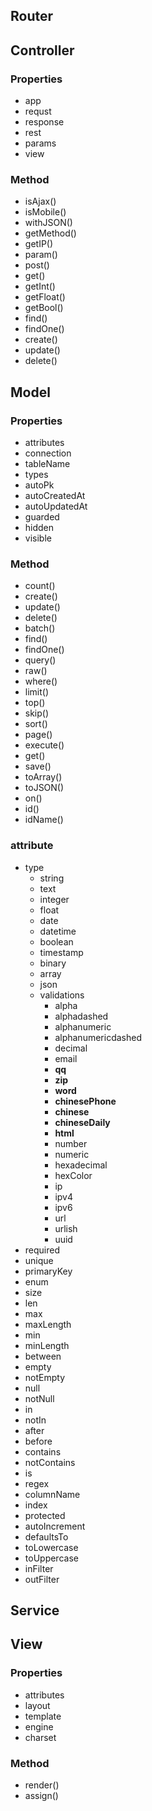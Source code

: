 ## Router

## Controller

### Properties

- app
- requst
- response
- rest
- params
- view

### Method

- isAjax()
- isMobile()
- withJSON()
- getMethod()
- getIP()
- param()
- post()
- get()
- getInt()
- getFloat()
- getBool()
- find()
- findOne()
- create()
- update()
- delete()

## Model

### Properties

- attributes
- connection
- tableName
- types
- autoPk
- autoCreatedAt
- autoUpdatedAt
- guarded
- hidden
- visible

### Method

- count()
- create()
- update()
- delete()
- batch()
- find()
- findOne()
- query()
- raw()
- where()
- limit()
- top()
- skip()
- sort()
- page()
- execute()
- get()
- save()
- toArray()
- toJSON()
- on()
- id()
- idName()

### attribute

- type
  - string
  - text
  - integer
  - float
  - date
  - datetime
  - boolean
  - timestamp
  - binary
  - array
  - json
  - validations
    - alpha
    - alphadashed
    - alphanumeric
    - alphanumericdashed
    - decimal
    - email
    - **qq**
    - **zip**
    - **word**
    - **chinesePhone**
    - **chinese**
    - **chineseDaily**
    - **html**
    - number
    - numeric
    - hexadecimal
    - hexColor
    - ip
    - ipv4
    - ipv6
    - url
    - urlish
    - uuid
- required
- unique
- primaryKey
- enum
- size
- len
- max
- maxLength
- min
- minLength
- between
- empty
- notEmpty
- null
- notNull
- in
- notIn
- after
- before
- contains
- notContains
- is
- regex
- columnName
- index
- protected
- autoIncrement
- defaultsTo
- toLowercase
- toUppercase
- inFilter
- outFilter

## Service

## View

### Properties

- attributes
- layout
- template
- engine
- charset

### Method

- render()
- assign()
